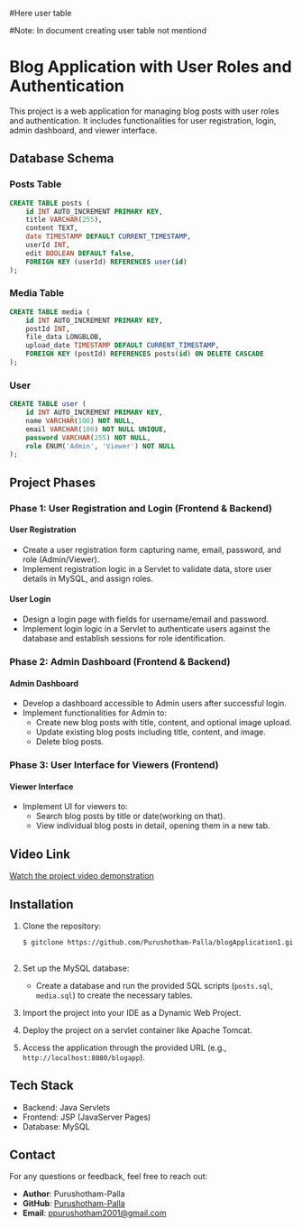 #Here user table

#Note: In document creating user table not mentiond

# Blog Application with User Roles and Authentication 


This project is a web application for managing blog posts with user roles and authentication. It includes functionalities for user registration, login, admin dashboard, and viewer interface.

## Database Schema

### Posts Table

```sql
CREATE TABLE posts (
    id INT AUTO_INCREMENT PRIMARY KEY,
    title VARCHAR(255),
    content TEXT,
    date TIMESTAMP DEFAULT CURRENT_TIMESTAMP,
    userId INT,
    edit BOOLEAN DEFAULT false,
    FOREIGN KEY (userId) REFERENCES user(id)
);
```

### Media Table

```sql
CREATE TABLE media (
    id INT AUTO_INCREMENT PRIMARY KEY,
    postId INT,
    file_data LONGBLOB,
    upload_date TIMESTAMP DEFAULT CURRENT_TIMESTAMP,
    FOREIGN KEY (postId) REFERENCES posts(id) ON DELETE CASCADE
);
```

### User 

```sql
CREATE TABLE user (
    id INT AUTO_INCREMENT PRIMARY KEY,
    name VARCHAR(100) NOT NULL,
    email VARCHAR(100) NOT NULL UNIQUE,
    password VARCHAR(255) NOT NULL,
    role ENUM('Admin', 'Viewer') NOT NULL
);
```



## Project Phases

### Phase 1: User Registration and Login (Frontend & Backend)

#### User Registration

- Create a user registration form capturing name, email, password, and role (Admin/Viewer).
- Implement registration logic in a Servlet to validate data, store user details in MySQL, and assign roles.

#### User Login

- Design a login page with fields for username/email and password.
- Implement login logic in a Servlet to authenticate users against the database and establish sessions for role identification.

### Phase 2: Admin Dashboard (Frontend & Backend)

#### Admin Dashboard

- Develop a dashboard accessible to Admin users after successful login.
- Implement functionalities for Admin to:
  - Create new blog posts with title, content, and optional image upload.
  - Update existing blog posts including title, content, and image.
  - Delete blog posts.

### Phase 3: User Interface for Viewers (Frontend)

#### Viewer Interface

- Implement UI for viewers to:
  - Search blog posts by title or date(working on that).
  - View individual blog posts in detail, opening them in a new tab.

## Video Link

[Watch the project video demonstration](https://1drv.ms/v/s!Avd4fnSa-w6DgW1mPQPc4SLCoWBM)

## Installation

1. Clone the repository:

   ```bash
   $ gitclone https://github.com/Purushotham-Palla/blogApplication1.git
  
   ```

2. Set up the MySQL database:
   - Create a database and run the provided SQL scripts (`posts.sql`, `media.sql`) to create the necessary tables.

3. Import the project into your IDE as a Dynamic Web Project.

4. Deploy the project on a servlet container like Apache Tomcat.

5. Access the application through the provided URL (e.g., `http://localhost:8080/blogapp`).

## Tech Stack

- Backend: Java Servlets
- Frontend: JSP (JavaServer Pages)
- Database: MySQL

## Contact

For any questions or feedback, feel free to reach out:


- **Author**: Purushotham-Palla
- **GitHub**: [Purushotham-Palla](https://github.com/Purushotham-Palla/)
- **Email**: ppurushotham2001@gmail.com


